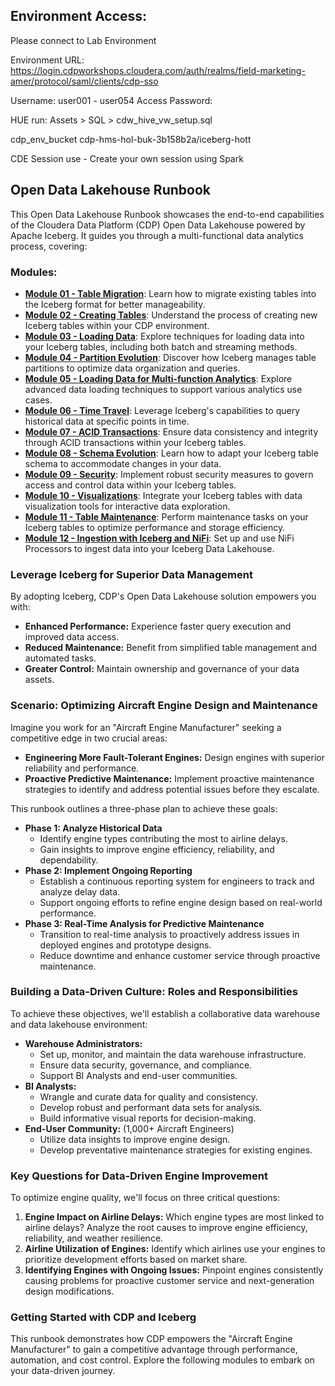 ## Environment Access:
Please connect to Lab Environment

Environment URL: https://login.cdpworkshops.cloudera.com/auth/realms/field-marketing-amer/protocol/saml/clients/cdp-sso

Username: user001 - user054
Access Password:

HUE run: Assets > SQL > cdw_hive_vw_setup.sql

cdp_env_bucket
cdp-hms-hol-buk-3b158b2a/iceberg-hott

CDE Session use - Create your own session using Spark

## Open Data Lakehouse Runbook

This Open Data Lakehouse Runbook showcases the end-to-end capabilities of the Cloudera Data Platform (CDP) Open Data Lakehouse powered by Apache Iceberg. It guides you through a multi-functional data analytics process, covering:

### **Modules:**

- [**Module 01 - Table Migration**](Modules/Module%2001%20-%20Table%20Migration/README.md): Learn how to migrate existing tables into the Iceberg format for better manageability.
- [**Module 02 - Creating Tables**](Modules/Module%2002%20-%20Creating%20Tables/README.md): Understand the process of creating new Iceberg tables within your CDP environment.
- [**Module 03 - Loading Data**](Modules/Module%2003%20-%20Loading%20Data/README.md): Explore techniques for loading data into your Iceberg tables, including both batch and streaming methods.
- [**Module 04 - Partition Evolution**](Modules/Module%2004%20-%20Partition%20Evolution/README.md): Discover how Iceberg manages table partitions to optimize data organization and queries.
- [**Module 05 - Loading Data for Multi-function Analytics**](Modules/Module%2005%20-%20Loading%20Data%20Multi-function%20Analytics/README.md): Explore advanced data loading techniques to support various analytics use cases.
- [**Module 06 - Time Travel**](Modules/Module%2006%20-%20Time%20Travel/README.md): Leverage Iceberg's capabilities to query historical data at specific points in time.
- [**Module 07 - ACID Transactions**](Modules/Module%2007%20-%20ACID%20Transactions/README.md): Ensure data consistency and integrity through ACID transactions within your Iceberg tables.
- [**Module 08 - Schema Evolution**](Modules/Module%2008%20-%20Schema%20Evolution/README.md): Learn how to adapt your Iceberg table schema to accommodate changes in your data.
- [**Module 09 - Security**](Modules/Module%2009%20-%20Security/README.md): Implement robust security measures to govern access and control data within your Iceberg tables.
- [**Module 10 - Visualizations**](Modules/Module%2010%20-%20Visualizations/README.md): Integrate your Iceberg tables with data visualization tools for interactive data exploration.
- [**Module 11 - Table Maintenance**](Modules/Module%2011%20-%20Table%20Maintenance/README.md): Perform maintenance tasks on your Iceberg tables to optimize performance and storage efficiency.
- [**Module 12 - Ingestion with Iceberg and NiFi**](Modules/Module%2012%20-%20Ingestion/README.md): Set up and use NiFi Processors to ingest data into your Iceberg Data Lakehouse.


### **Leverage Iceberg for Superior Data Management**

By adopting Iceberg, CDP's Open Data Lakehouse solution empowers you with:

- **Enhanced Performance:** Experience faster query execution and improved data access.
- **Reduced Maintenance:** Benefit from simplified table management and automated tasks.
- **Greater Control:** Maintain ownership and governance of your data assets.

### **Scenario: Optimizing Aircraft Engine Design and Maintenance**

Imagine you work for an "Aircraft Engine Manufacturer" seeking a competitive edge in two crucial areas:

- **Engineering More Fault-Tolerant Engines:** Design engines with superior reliability and performance.
- **Proactive Predictive Maintenance:** Implement proactive maintenance strategies to identify and address potential issues before they escalate.

This runbook outlines a three-phase plan to achieve these goals:

- **Phase 1: Analyze Historical Data**
    - Identify engine types contributing the most to airline delays.
    - Gain insights to improve engine efficiency, reliability, and dependability.
- **Phase 2: Implement Ongoing Reporting**
    - Establish a continuous reporting system for engineers to track and analyze delay data.
    - Support ongoing efforts to refine engine design based on real-world performance.
- **Phase 3: Real-Time Analysis for Predictive Maintenance**
    - Transition to real-time analysis to proactively address issues in deployed engines and prototype designs.
    - Reduce downtime and enhance customer service through proactive maintenance.

### **Building a Data-Driven Culture: Roles and Responsibilities**

To achieve these objectives, we'll establish a collaborative data warehouse and data lakehouse environment:

- **Warehouse Administrators:**
    - Set up, monitor, and maintain the data warehouse infrastructure.
    - Ensure data security, governance, and compliance.
    - Support BI Analysts and end-user communities.
- **BI Analysts:**
    - Wrangle and curate data for quality and consistency.
    - Develop robust and performant data sets for analysis.
    - Build informative visual reports for decision-making.
- **End-User Community:** (1,000+ Aircraft Engineers)
    - Utilize data insights to improve engine design.
    - Develop preventative maintenance strategies for existing engines.

### **Key Questions for Data-Driven Engine Improvement**

To optimize engine quality, we'll focus on three critical questions:

1. **Engine Impact on Airline Delays:** Which engine types are most linked to airline delays? Analyze the root causes to improve engine efficiency, reliability, and weather resilience.
2. **Airline Utilization of Engines:** Identify which airlines use your engines to prioritize development efforts based on market share.
3. **Identifying Engines with Ongoing Issues:** Pinpoint engines consistently causing problems for proactive customer service and next-generation design modifications.

### **Getting Started with CDP and Iceberg**

This runbook demonstrates how CDP empowers the "Aircraft Engine Manufacturer" to gain a competitive advantage through performance, automation, and cost control. Explore the following modules to embark on your data-driven journey.
